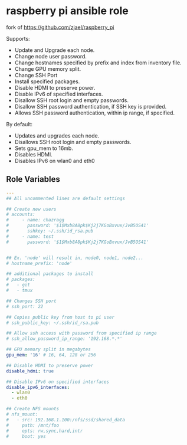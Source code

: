 # raspberry pi ansible role

fork of https://github.com/zjael/raspberry_pi

Supports:
- Update and Upgrade each node.
- Change node user password.
- Change hostnames specified by prefix and index from inventory file.
- Change GPU memory split.
- Change SSH Port
- Install specified packages.
- Disable HDMI to preserve power.
- Disable IPv6 of specified interfaces.
- Disallow SSH root login and empty passwords.
- Disallow SSH password authentication, if SSH key is provided.
- Allows SSH password authentication, within ip range, if specified.

By default:
- Updates and upgrades each node.
- Disallows SSH root login and empty passwords.
- Sets gpu_mem to 16mb.
- Disables HDMI.
- Disables IPv6 on wlan0 and eth0

## Role Variables

```yaml
---
## All uncommented lines are default settings

## Create new users
# accounts:
#     - name: chazragg
#       password: '$1$Mxb8A8pk$Kj2j7KGoBxvux/JvB5OS41'
#       sshkey: ~/.ssh/id_rsa.pub
#     - name: test
#       password: '$1$Mxb8A8pk$Kj2j7KGoBxvux/JvB5OS41'


## Ex. 'node' will result in, node0, node1, node2...
# hostname_prefix: 'node'

## additional packages to install
# packages:
#   - git
#   - tmux

## Changes SSH port
# ssh_port: 22

## Copies public key from host to pi user
# ssh_public_key: ~/.ssh/id_rsa.pub

## Allow ssh access with password from specified ip range
# ssh_allow_password_ip_range: '192.168.*.*'

## GPU memory split in megabytes
gpu_mem: '16' # 16, 64, 128 or 256

## Disable HDMI to preserve power
disable_hdmi: true

## Disable IPv6 on specified interfaces
disable_ipv6_interfaces:
  - wlan0
  - eth0

## Create NFS mounts
# nfs_mount:
#   - src: 192.168.1.100:/nfs/ssd/shared_data
#     path: /mnt/foo
#     opts: rw,sync,hard,intr
#     boot: yes


```

